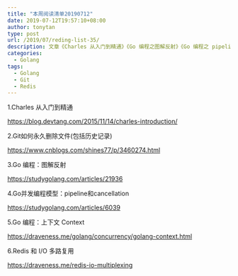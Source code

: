 ```yaml
---
title: "本周阅读清单20190712"
date: 2019-07-12T19:57:10+08:00
author: tonytan
type: post
url: /2019/07/reding-list-35/
description: 文章《Charles 从入门到精通》《Go 编程之图解反射》《Go 编程之 pipeline和cancellation》《Go 编程之上下文 Context》等
categories:
  - Golang
tags:
  - Golang
  - Git
  - Redis
---
```


1.Charles 从入门到精通

https://blog.devtang.com/2015/11/14/charles-introduction/

2.Git如何永久删除文件(包括历史记录)

https://www.cnblogs.com/shines77/p/3460274.html

3.Go 编程：图解反射

https://studygolang.com/articles/21936

4.Go并发编程模型：pipeline和cancellation

https://studygolang.com/articles/6039

5.Go 编程：上下文 Context

https://draveness.me/golang/concurrency/golang-context.html

6.Redis 和 I/O 多路复用

https://draveness.me/redis-io-multiplexing